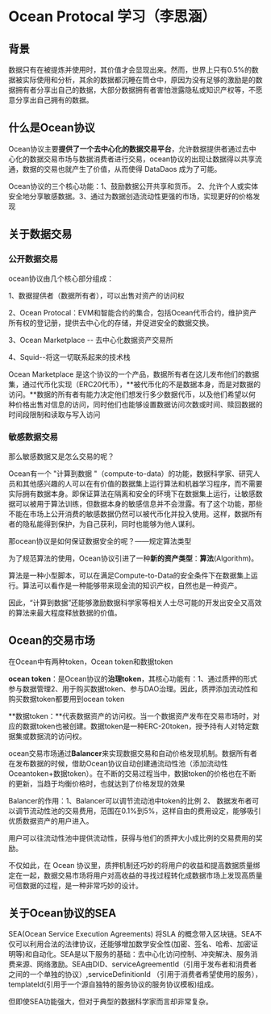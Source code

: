 # Ocean Protocal 学习（李思涵）

## 背景

数据只有在被提炼并使用时，其价值才会显现出来。然而，世界上只有0.5%的数据被实际使用和分析，其余的数据都沉睡在筒仓中，原因为没有足够的激励是的数据拥有者分享出自己的数据，大部分数据拥有者害怕泄露隐私或知识产权等，不愿意分享出自己拥有的数据。

## 什么是Ocean协议

Ocean协议主要**提供了一个去中心化的数据交易平台**，允许数据提供者通过去中心化的数据交易市场与数据消费者进行交易，ocean协议的出现让数据得以共享流通，数据的交易也就产生了价值，从而使得 DataDaos 成为了可能。

Ocean协议的三个核心功能：1、鼓励数据公开共享和货币。 2、允许个人或实体安全地分享敏感数据。3、通过为数据创造流动性更强的市场，实现更好的价格发现

## 关于数据交易

### 公开数据交易

ocean协议由几个核心部分组成：

1、数据提供者（数据所有者），可以出售对资产的访问权

2、Ocean Protocal：EVM和智能合约的集合，包括Ocean代币合约，维护资产所有权的登记册，提供去中心化的存储，并促进安全的数据交换。

3、Ocean Marketplace -- 去中心化数据资产交易所

4、Squid--将这一切联系起来的技术栈

Ocean Marketplace 是这个协议的一个产品，数据所有者在这儿发布他们的数据集，通过代币化实现（ERC20代币），**被代币化的不是数据本身，而是对数据的访问。**数据的所有者有能力决定他们想发行多少数据代币，以及他们希望以何种价格出售对信息的访问，同时他们也能够设置数据访问次数或时间、赎回数据的时间段限制和读取与写入访问

### 敏感数据交易

那么敏感数据又是怎么交易的呢？

Ocean有一个 "计算到数据 "（compute-to-data）的功能，数据科学家、研究人员和其他感兴趣的人可以在有价值的数据集上运行算法和机器学习程序，而不需要实际拥有数据本身。即保证算法在隔离和安全的环境下在数据集上运行，让敏感数据可以被用于算法训练，但数据本身的敏感信息并不会泄露。有了这个功能，那些不能在市场上公开消费的敏感数据仍然可以被代币化并投入使用。这样，数据所有者的隐私能得到保护，为自己获利，同时也能够为他人谋利。

那ocean协议是如何保证数据安全的呢？——规定算法类型

为了规范算法的使用，Ocean协议引进了一种**新的资产类型**：**算法**(Algorithm)。

算法是一种小型脚本，可以在满足Compute-to-Data的安全条件下在数据集上运行。算法可以看作是一种能够带来现金流的知识产权，自然也是一种资产。

因此，“计算到数据”还能够激励数据科学家等相关人士尽可能的开发出安全又高效的算法来最大程度释放数据的价值。

## Ocean的交易市场

在Ocean中有两种token，Ocean token和数据token

**ocean token**：是Ocean协议的**治理token**，其核心功能有：1、通过质押的形式参与数据管理2、用于购买数据token、参与DAO治理。因此，质押添加流动性和购买数据token都要用到ocean token

**数据token：**代表数据资产的访问权。当一个数据资产发布在交易市场时，对应的数据token也被创建。数据token是一种ERC-20token，授予持有人对特定数据集或数据流的访问权。

ocean交易市场通过**Balancer**来实现数据交易和自动价格发现机制。数据所有者在发布数据的时候，借助Ocean协议自动创建通流动性池（添加流动性Oceantoken+数据token）。在不断的交易过程当中，数据token的价格也在不断的更新，当趋于均衡价格时，也就达到了价格发现的效果

Balancer的作用：1、Balancer可以调节流动池中token的比例  2、 数据发布者可以调节流动性池的交易费用，范围在0.1%到5%，这样自由的费用设定，能够吸引优质数据资产的用户进入。

用户可以往流动性池中提供流动性，获得与他们的质押大小成比例的交易费用的奖励。

不仅如此，在 Ocean 协议里，质押机制还巧妙的将用户的收益和提高数据质量绑定在一起，数据交易市场将用户对高收益的寻找过程转化成数据市场上发现高质量可信数据的过程，是一种非常巧妙的设计。

## 关于Ocean协议的SEA

SEA(Ocean Service Execution Agreements) 将SLA 的概念带入区块链。SEA不仅可以利用合法的法律协议，还能够增加数学安全性(加密、签名、哈希、加密证明等)和自动化。SEA是以下服务的基础：去中心化访问控制、冲突解决、服务消费来源、网络激励。SEA由DID、serviceAgreementId（引用于发布者和消费者之间的一个单独的协议）,serviceDefinitionId （引用于消费者希望使用的服务），templateId(引用于一个源自独特的服务协议的服务协议模板)组成。

但即使SEA功能强大，但对于典型的数据科学家而言却非常复杂。
